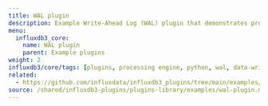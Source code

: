 ```yaml
---
title: WAL plugin
description: Example Write-Ahead Log (WAL) plugin that demonstrates processing data as it's written to the database.
menu:
  influxdb3_core:
    name: WAL plugin
    parent: Example plugins
weight: 2
influxdb3/core/tags: [plugins, processing engine, python, wal, data-write]
related:
  - https://github.com/influxdata/influxdb3_plugins/tree/main/examples/wal-plugin, WAL plugin on GitHub
source: /shared/influxdb3-plugins/plugins-library/examples/wal-plugin.md
---
```


<!-- //SOURCE - content/shared/influxdb3-plugins/plugins-library/examples/wal-plugin.md -->